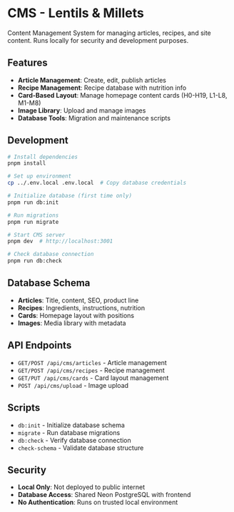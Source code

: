 # CMS - Lentils & Millets

Content Management System for managing articles, recipes, and site content. Runs locally for security and development purposes.

## Features

- **Article Management**: Create, edit, publish articles
- **Recipe Management**: Recipe database with nutrition info
- **Card-Based Layout**: Manage homepage content cards (H0-H19, L1-L8, M1-M8)
- **Image Library**: Upload and manage images
- **Database Tools**: Migration and maintenance scripts

## Development

```bash
# Install dependencies
pnpm install

# Set up environment
cp ../.env.local .env.local  # Copy database credentials

# Initialize database (first time only)
pnpm run db:init

# Run migrations
pnpm run migrate

# Start CMS server
pnpm dev  # http://localhost:3001

# Check database connection
pnpm run db:check
```

## Database Schema

- **Articles**: Title, content, SEO, product line
- **Recipes**: Ingredients, instructions, nutrition
- **Cards**: Homepage layout with positions
- **Images**: Media library with metadata

## API Endpoints

- `GET/POST /api/cms/articles` - Article management
- `GET/POST /api/cms/recipes` - Recipe management
- `GET/PUT /api/cms/cards` - Card layout management
- `POST /api/cms/upload` - Image upload

## Scripts

- `db:init` - Initialize database schema
- `migrate` - Run database migrations
- `db:check` - Verify database connection
- `check-schema` - Validate database structure

## Security

- **Local Only**: Not deployed to public internet
- **Database Access**: Shared Neon PostgreSQL with frontend
- **No Authentication**: Runs on trusted local environment